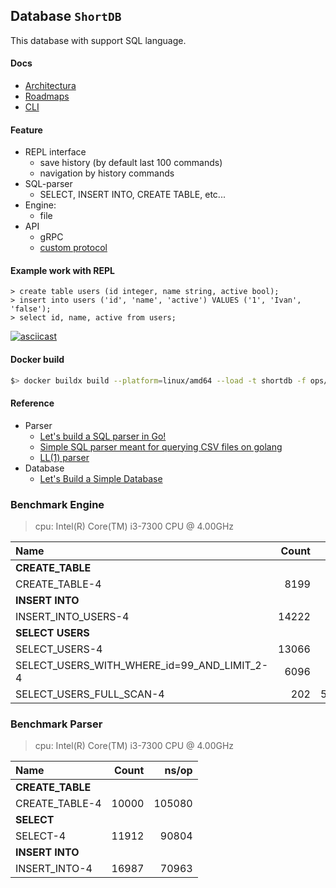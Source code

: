 ## Database `ShortDB`

This database with support SQL language.

#### Docs

- [Architectura](https://miro.com/app/board/uXjVOaNZlsE=/?invite_link_id=250172061542)
- [Roadmaps](./ROADMAP.md)
- [CLI](./docs/dbctl.md)

#### Feature

- REPL interface
  - save history (by default last 100 commands)
  - navigation by history commands
- SQL-parser
  - SELECT, INSERT INTO, CREATE TABLE, etc...
- Engine:
  - file
- API
  - gRPC
  - [custom protocol](./protocol/README.md)

#### Example work with REPL

```
> create table users (id integer, name string, active bool);
> insert into users ('id', 'name', 'active') VALUES ('1', 'Ivan', 'false');
> select id, name, active from users;
```

[![asciicast](https://asciinema.org/a/ElqLr756zSjpwFCuAQgSbXxBB.svg)](https://asciinema.org/a/ElqLr756zSjpwFCuAQgSbXxBB)

#### Docker build

```bash
$> docker buildx build --platform=linux/amd64 --load -t shortdb -f ops/dockerfile/shortdb.Dockerfile .
```

#### Reference

- Parser
  - [Let's build a SQL parser in Go!](https://marianogappa.github.io/software/2019/06/05/lets-build-a-sql-parser-in-go/)
  - [Simple SQL parser meant for querying CSV files on golang](https://github.com/marianogappa/sqlparser) 
  - [LL(1) parser](https://en.wikipedia.org/wiki/LL_parser)
- Database
  - [Let's Build a Simple Database](https://cstack.github.io/db_tutorial/)

### Benchmark Engine

> cpu: Intel(R) Core(TM) i3-7300 CPU @ 4.00GHz

| Name                                        | Count |   ns/op |
|:--------------------------------------------|------:|--------:|
| **CREATE_TABLE**                            |       |         |
| CREATE_TABLE-4                              |  8199 |  143758 |
| **INSERT INTO**                             |       |         |
| INSERT_INTO_USERS-4                         | 14222 |   83524 |
| **SELECT USERS**                            |       |         |
| SELECT_USERS-4                              | 13066 |   91571 |
| SELECT_USERS_WITH_WHERE_id=99_AND_LIMIT_2-4 |  6096 |  210703 |
| SELECT_USERS_FULL_SCAN-4                    |   202 | 5813380 |

### Benchmark Parser

> cpu: Intel(R) Core(TM) i3-7300 CPU @ 4.00GHz

| Name             | Count |  ns/op |
|:-----------------|------:|-------:|
| **CREATE_TABLE** |       |        |
| CREATE_TABLE-4   | 10000 | 105080 |
| **SELECT**       |       |        |
| SELECT-4         | 11912 |  90804 |
| **INSERT INTO**  |       |        |
| INSERT_INTO-4    | 16987 |  70963 |

